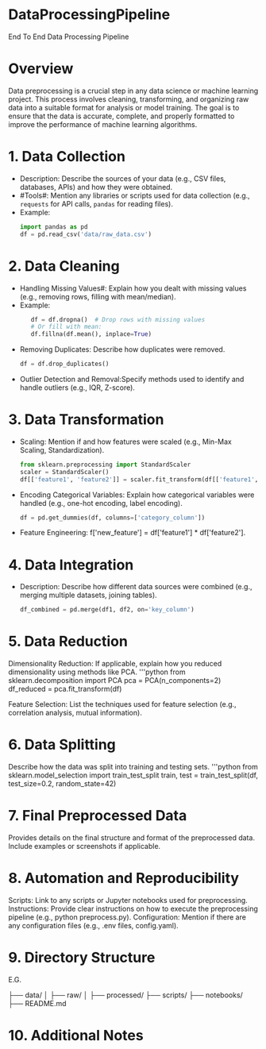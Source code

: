 # DataProcessingPipeline
End To End Data Processing Pipeline

# Overview 
Data preprocessing is a crucial step in any data science or machine learning project. This process involves cleaning, transforming, and organizing raw data into a suitable format for analysis or model training. The goal is to ensure that the data is accurate, complete, and properly formatted to improve the performance of machine learning algorithms.

# 1. Data Collection 
- Description: Describe the sources of your data (e.g., CSV files, databases, APIs) and how they were obtained.
- #Tools#: Mention any libraries or scripts used for data collection (e.g., `requests` for API calls, `pandas` for reading files).
- Example: 
  ```python
  import pandas as pd
  df = pd.read_csv('data/raw_data.csv')
# 2. Data Cleaning 
- Handling Missing Values#: Explain how you dealt with missing values (e.g., removing rows, filling with mean/median).
- Example: 
  ```python
     df = df.dropna()  # Drop rows with missing values
     # Or fill with mean:
     df.fillna(df.mean(), inplace=True)
- Removing Duplicates: Describe how duplicates were removed.
  ```python
  df = df.drop_duplicates()
- Outlier Detection and Removal:Specify methods used to identify and handle outliers (e.g., IQR, Z-score).
# 3. Data Transformation 
- Scaling: Mention if and how features were scaled (e.g., Min-Max Scaling, Standardization).
    ```python
    from sklearn.preprocessing import StandardScaler
    scaler = StandardScaler()
    df[['feature1', 'feature2']] = scaler.fit_transform(df[['feature1', 'feature2']])
- Encoding Categorical Variables: Explain how categorical variables were handled (e.g., one-hot encoding, label encoding).
    ```python
    df = pd.get_dummies(df, columns=['category_column'])
- Feature Engineering: f['new_feature'] = df['feature1'] * df['feature2'].
# 4. Data Integration
- Description: Describe how different data sources were combined (e.g., merging multiple datasets, joining tables).
   ```python
   df_combined = pd.merge(df1, df2, on='key_column')
# 5. Data Reduction 
Dimensionality Reduction: If applicable, explain how you reduced dimensionality using methods like PCA.
'''python
from sklearn.decomposition import PCA
pca = PCA(n_components=2)
df_reduced = pca.fit_transform(df)

Feature Selection: List the techniques used for feature selection (e.g., correlation analysis, mutual information).

# 6. Data Splitting 
Describe how the data was split into training and testing sets.
'''python
from sklearn.model_selection import train_test_split
train, test = train_test_split(df, test_size=0.2, random_state=42)

# 7. Final Preprocessed Data 
Provides details on the final structure and format of the preprocessed data. Include examples or screenshots if applicable.

# 8. Automation and Reproducibility 

Scripts: Link to any scripts or Jupyter notebooks used for preprocessing.
Instructions: Provide clear instructions on how to execute the preprocessing pipeline (e.g., python preprocess.py).
Configuration: Mention if there are any configuration files (e.g., .env files, config.yaml).

# 9. Directory Structure 
E.G.

├── data/
│   ├── raw/
│   ├── processed/
├── scripts/
├── notebooks/
├── README.md


# 10. Additional Notes                    


